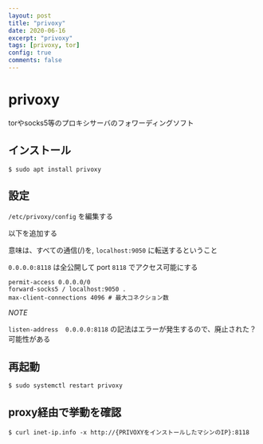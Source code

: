 ```yaml
---
layout: post
title: "privoxy"
date: 2020-06-16
excerpt: "privoxy"
tags: [privoxy, tor]
config: true
comments: false
---
```


# privoxy

torやsocks5等のプロキシサーバのフォワーディングソフト

## インストール

```console
$ sudo apt install privoxy
```

## 設定

`/etc/privoxy/config` を編集する  

以下を追加する  

意味は、すべての通信(/)を, `localhost:9050` に転送するということ

`0.0.0.0:8118` は全公開して port `8118` でアクセス可能にする   

```console
permit-access 0.0.0.0/0
forward-socks5 / localhost:9050 .
max-client-connections 4096 # 最大コネクション数
```

*NOTE*  

`listen-address  0.0.0.0:8118` の記法はエラーが発生するので、廃止された？可能性がある   

## 再起動

```console
$ sudo systemctl restart privoxy
```

## proxy経由で挙動を確認  

```console
$ curl inet-ip.info -x http://{PRIVOXYをインストールしたマシンのIP}:8118
```

